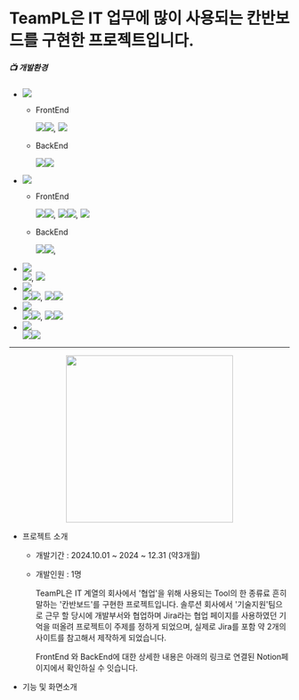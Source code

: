 
# TeamPL은 IT 업무에 많이 사용되는 칸반보드를 구현한 프로젝트입니다.

##### 📺 개발환경
* <img src="https://img.shields.io/badge/Language-%23121011?style=plastic"/>
    
    * FrontEnd
          <div>
              <img src="https://img.shields.io/badge/JavaScript-F7DF1E?style=float-square&logo=JavaScript&logoColor=white"><img src="https://img.shields.io/badge/ES6-515151?style=float-square">,
              <img src="https://img.shields.io/badge/TypeScript-3178C6?style=float-square&logo=TypeScript&logoColor=white">
          </div>

    * BackEnd
           <div>
               <img src="https://img.shields.io/badge/java-%23ED8B00?style=float-square&logo=openjdk&logoColor=white"><img src="https://img.shields.io/badge/17-515151?style=float-square">
           </div>
    

* <img src="https://img.shields.io/badge/Library%20&%20Framwork-%23121011?style=plastic"/>

    * FrontEnd
              <div>
                  <img src="https://img.shields.io/badge/React.js-61DAFB?style=float-square&logo=React&logoColor=white"/><img src="https://img.shields.io/badge/18-515151?style=float-square">,
                  <img src="https://img.shields.io/badge/Axios-5A29E4?style=float-square&logo=Axios&logoColor=white"/><img src="https://img.shields.io/badge/1.6.8-515151?style=float-square">,
                  <img src="https://img.shields.io/badge/Zustand 4.5.2-515151?style=float-square">
              </div>

    * BackEnd
             <div>
                  <img src="https://img.shields.io/badge/springboot-6DB33F?style=float-square&logo=springboot&logoColor=white"><img src="https://img.shields.io/badge/3.2.5-515151?style=float-square">,
              </div>

* <img src="https://img.shields.io/badge/Web-%23121011?style=plastic"/>
              <div>
                  <img src="https://img.shields.io/badge/HTML5-E34F26?style=float-square&logo=HTML5&logoColor=white"/>, <img src ="https://img.shields.io/badge/CSS3-1572B6?style=float-square&logo=CSS3&logoColor=white"/>
              </div>

* <img src="https://img.shields.io/badge/Database-%23121011?style=plastic"/>
                <div>
                    <img src="https://img.shields.io/badge/MySQL-4479A1?style=float-square&logo=MySql&logoColor=white"><img src="https://img.shields.io/badge/8.0-515151?style=float-square">,
                     <img src="https://img.shields.io/badge/Redis-FF4438?style=float-square&logo=Redis&logoColor=white"><img src="https://img.shields.io/badge/7.4.1-515151?style=float-square">
                </div>
* <img src="https://img.shields.io/badge/ORM-%23121011?style=plastic"/>
                <div>
                    <img src="https://img.shields.io/badge/Spring%20Data%20JPA-6DB33F?style=float-square&logo=Spring&logoColor=white"/><img src="https://img.shields.io/badge/3.2.5-515151?style=float-square">,
                    <img src="https://img.shields.io/badge/QueryDsl-6DB33F?style=float-square"/><img src="https://img.shields.io/badge/5.0.0-515151?style=float-square">
                </div>

* <img src="https://img.shields.io/badge/Build-%23121011?style=plastic">
                 <div>
                    <img src="https://img.shields.io/badge/Gradle-02303A?style=float-square&logo=Gradle&logoColor=white"><img src="https://img.shields.io/badge/8.10.2-515151?style=float-square">
                 </div>
------------------

<p align="center">
    <img src="https://github.com/user-attachments/assets/c00638bf-e3b3-439b-906c-c32de9081d93" width=300 height=300/>
</p>


* 프로젝트 소개 

    - 개발기간 : 2024.10.01 ~ 2024 ~ 12.31 (약3개월)
    - 개발인원 : 1명
 
      TeamPL은 IT 계열의 회사에서 '협업'을 위해 사용되는 Tool의 한 종류료 흔히 말하는 '칸반보드'를 구현한 프로젝트입니다.
      솔루션 회사에서 '기술지원'팀으로 근무 할 당시에 개발부서와 협업하며 Jira라는 협업 페이지를 사용하였던 기억을 떠올려
      프로젝트이 주제를 정하게 되었으며, 실제로 Jira를 포함 약 2개의 사이트를 참고해서 제작하게 되었습니다.

      FrontEnd 와 BackEnd에 대한 상세한 내용은 아래의 링크로 연결된 Notion페이지에서 확인하실 수 잇습니다.



* 기능 및 화면소개

      
  


